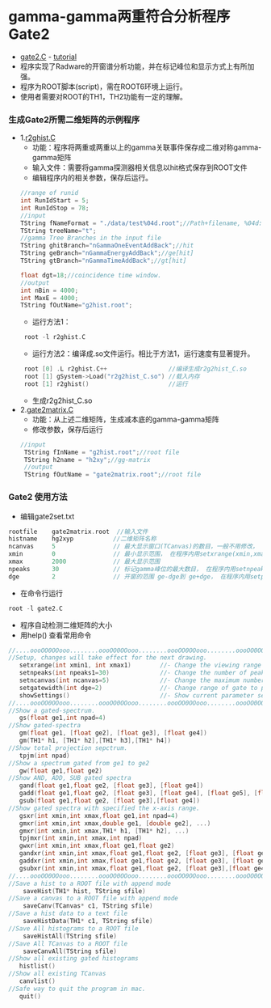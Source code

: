 
# gamma-gamma两重符合分析程序 Gate2

- [gate2.C](https://github.com/zhihuanli/gamma-gamma-coincidence-analysis/blob/master/Gate2/gate2.C) - [tutorial](https://github.com/zhihuanli/gamma-gamma-coincidence-analysis/blob/master/Gate2/gate2.ipynb)
- 程序实现了Radware的开窗谱分析功能，并在标记峰位和显示方式上有所加强。
- 程序为ROOT脚本(script)，需在ROOT6环境上运行。
- 使用者需要对ROOT的TH1，TH2功能有一定的理解。

### 生成Gate2所需二维矩阵的示例程序 

- 1.[r2ghist.C](https://github.com/zhihuanli/gamma-gamma-coincidence-analysis/blob/master/Gate2/r2g2hist.C)
   - 功能：程序将两重或两重以上的gamma关联事件保存成二维对称gamma-gamma矩阵
   - 输入文件：需要将gamma探测器相关信息以hit格式保存到ROOT文件
   - 编辑程序内的相关参数，保存后运行。
   ```cpp
   //range of runid
   int RunIdStart = 5;
   int RunIdStop = 78;
   //input
   TString fNameFormat = "./data/test%04d.root";//Path+filename, %04d: xxx0005.root for runid=5;
   TString treeName="t";
   //gamma Tree Branches in the input file
   TString ghitBranch="nGammaOneEventAddBack";//hit
   TString geBranch="nGammaEnergyAddBack";//ge[hit]
   TString gtBranch="nGammaTimeAddBack";//gt[hit]

   float dgt=18;//coincidence time window.
   //output
   int nBin = 4000;
   int MaxE = 4000;
   TString fOutName="g2hist.root";
   ```
   - 运行方法1： 
   ```cpp
    root -l r2ghist.C
    ```
   - 运行方法2：编译成.so文件运行。相比于方法1，运行速度有显著提升。
   ```cpp
    root [0] .L r2ghist.C++                 //编译生成r2g2hist_C.so
    root [1] gSystem->Load("r2g2hist_C.so") //载入内存
    root [1] r2ghist()                      //运行
   ```
    - 生成r2g2hist_C.so
- 2.[gate2matrix.C](https://github.com/zhihuanli/gamma-gamma-coincidence-analysis/blob/master/Gate2/gate2matrix.C)
  - 功能：从上述二维矩阵，生成减本底的gamma-gamma矩阵
  - 修改参数，保存后运行
  ```cpp
  //input 
   TString fInName = "g2hist.root";//root file 
   TString h2name = "h2xy";//gg-matrix 
   //output 
   TString fOutName = "gate2matrix.root";//root file
  ```

### Gate2 使用方法

- 编辑gate2set.txt
```cpp
rootfile    gate2matrix.root  //输入文件
histname    hg2xyp           //二维矩阵名称
ncanvas     5                // 最大显示窗口(TCanvas)的数目，一般不用修改， 在程序内用setncanvas(ncanvas)修改
xmin        0                // 最小显示范围， 在程序内用setxrange(xmin,xmax)修改
xmax        2000             // 最大显示范围
npeaks      30               // 标记gamma峰位的最大数目， 在程序内用setnpeaks(npeaks)修改
dge         2                // 开窗的范围 ge-dge到 ge+dge， 在程序内用setpeakwidth(npeaks)修改
```
- 在命令行运行
```cpp
root -l gate2.C
```
- 程序自动检测二维矩阵的大小
- 用help() 查看常用命令
```cpp
//....oooOO0OOooo........oooOO0OOooo........oooOO0OOooo........oooOO0OOooo......
//Setup, changes will take effect for the next drawing.
   setxrange(int xmin1, int xmax1)        //- Change the viewing range of x-axis for all histograms.
   setnpeaks(int npeaks1=30)              //- Change the number of peaks marked in a histogram.
   setncanvas(int ncanvas=5)              //- Change the maximum number of canvas avaliable.
   setgatewidth(int dge=2)                //- Change range of gate to peak-dge to peak+dge.
   showSettings()                         //- Show current parameter settings.
//....oooOO0OOooo........oooOO0OOooo........oooOO0OOooo........oooOO0OOooo......
//Show a gated-spectrum.
   gs(float ge1,int npad=4)
//Show gated-spectra
   gm(float ge1, [float ge2], [float ge3], [float ge4])
   gm(TH1* h1, [TH1* h2],[TH1* h3],[TH1* h4])
//Show total projection sepctrum.
   tpjm(int npad)
//Show a spectrum gated from ge1 to ge2
   gw(float ge1,float ge2)
//Show AND, ADD, SUB gated spectra
   gand(float ge1,float ge2, [float ge3], [float ge4])
   gadd(float ge1,float ge2, [float ge3], [float ge4], [float ge5], [float ge6])
   gsub(float ge1,float ge2, [float ge3],[float ge4])
//Show gated spectra with specified the x-axis range.
   gsxr(int xmin,int xmax,float ge1,int npad=4)
   gmxr(int xmin,int xmax,double ge1, [double ge2], ...)
   gmxr(int xmin,int xmax,TH1* h1, [TH1* h2], ...)
   tpjmxr(int xmin,int xmax,int npad)
   gwxr(int xmin,int xmax,float ge1,float ge2)
   gandxr(int xmin,int xmax,float ge1,float ge2, [float ge3], [float ge4])
   gaddxr(int xmin,int xmax,float ge1,float ge2, [float ge3], [float ge4], [float ge5], [float ge6])
   gsubxr(int xmin,int xmax,float ge1,float ge2, [float ge3],[float ge4])
//....oooOO0OOooo........oooOO0OOooo........oooOO0OOooo........oooOO0OOooo......
//Save a hist to a ROOT file with append mode
    saveHist(TH1* hist, TString sfile)
//Save a canvas to a ROOT file with append mode
    saveCanv(TCanvas* c1, TString sfile)
//Save a hist data to a text file
    saveHistData(TH1* c1, TString sfile)
//Save All histograms to a ROOT file
    saveHistAll(TString sfile)
//Save All TCanvas to a ROOT file
    saveCanvAll(TString sfile)
//Show all existing gated histograms
   histlist()
//Show all existing TCanvas
   canvlist()
//Safe way to quit the program in mac.
   quit()
```
